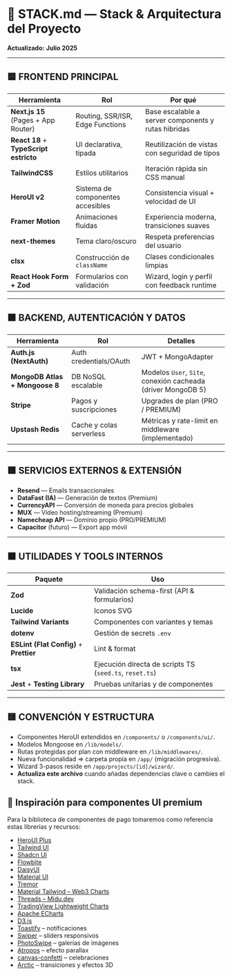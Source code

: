 # 🧱 STACK.md — Stack & Arquitectura del Proyecto

**Actualizado:** **Julio 2025**

---

## 🟦 FRONTEND PRINCIPAL

| Herramienta                            | Rol                               | Por qué                                             |
| -------------------------------------- | --------------------------------- | --------------------------------------------------- |
| **Next.js 15** (Pages + App Router)    | Routing, SSR/ISR, Edge Functions  | Base escalable a server components y rutas híbridas |
| **React 18** + **TypeScript estricto** | UI declarativa, tipada            | Reutilización de vistas con seguridad de tipos      |
| **TailwindCSS**                        | Estilos utilitarios               | Iteración rápida sin CSS manual                     |
| **HeroUI v2**                          | Sistema de componentes accesibles | Consistencia visual + velocidad de UI               |
| **Framer Motion**                      | Animaciones fluidas               | Experiencia moderna, transiciones suaves            |
| **next-themes**                        | Tema claro/oscuro                 | Respeta preferencias del usuario                    |
| **clsx**                               | Construcción de `className`       | Clases condicionales limpias                        |
| **React Hook Form + Zod**              | Formularios con validación        | Wizard, login y perfil con feedback runtime         |

---

## 🟧 BACKEND, AUTENTICACIÓN Y DATOS

| Herramienta                    | Rol                      | Detalles                                  |
| ------------------------------ | ------------------------ | ----------------------------------------- |
| **Auth.js (NextAuth)**         | Auth credentials/OAuth   | JWT + MongoAdapter                        |
| **MongoDB Atlas + Mongoose 8** | DB NoSQL escalable       | Modelos `User`, `Site`, conexión cacheada (driver MongoDB 5) |
| **Stripe**                     | Pagos y suscripciones    | Upgrades de plan (PRO / PREMIUM)          |
| **Upstash Redis**              | Cache y colas serverless | Métricas y rate-limit en middleware (implementado) |

---

## 🟩 SERVICIOS EXTERNOS & EXTENSIÓN

- **Resend** — Emails transaccionales
- **DataFast (IA)** — Generación de textos (Premium)
- **CurrencyAPI** — Conversión de moneda para precios globales
- **MUX** — Vídeo hosting/streaming (Premium)
- **Namecheap API** — Dominio propio (PRO/PREMIUM)
- **Capacitor** (futuro) — Export app móvil

---

## 🟫 UTILIDADES Y TOOLS INTERNOS

| Paquete                                 | Uso                                                     |
| --------------------------------------- | ------------------------------------------------------- |
| **Zod**                                 | Validación schema-first (API & formularios)             |
| **Lucide**                              | Iconos SVG                                              |
| **Tailwind Variants**                   | Componentes con variantes y temas                       |
| **dotenv**                              | Gestión de secrets `.env`                               |
| **ESLint (Flat Config)** + **Prettier** | Lint & format                                           |
| **tsx**                                 | Ejecución directa de scripts TS (`seed.ts`, `reset.ts`) |
| **Jest** + **Testing Library**          | Pruebas unitarias y de componentes |

---

## 🟨 CONVENCIÓN Y ESTRUCTURA

- Componentes HeroUI extendidos en `/components/` o `/components/ui/`.
- Modelos Mongoose en `/lib/models/`.
- Rutas protegidas por plan con middleware en `/lib/middlewares/`.
- Nueva funcionalidad ⇒ carpeta propia en `/app/` (migración progresiva).
- Wizard 3-pasos reside en `/app/projects/[id]/wizard/`.
- **Actualiza este archivo** cuando añadas dependencias clave o cambies el stack.

## 🌟 Inspiración para componentes UI premium

Para la biblioteca de componentes de pago tomaremos como referencia estas librerías y recursos:

- [HeroUI Plus](https://www.heroui.com/)
- [Tailwind UI](https://tailwindcss.com/plus)
- [Shadcn UI](https://ui.shadcn.com/)
- [Flowbite](https://flowbite.com/)
- [DaisyUI](https://daisyui.com/)
- [Material UI](https://mui.com/material-ui/)
- [Tremor](https://tremor.so/)
- [Material Tailwind – Web3 Charts](https://www.material-tailwind.com/blocks/web3-charts)
- [Threads – Midu.dev](https://www.threads.com/@midu.dev/post/C558KlMtyAM)
- [TradingView Lightweight Charts](https://www.tradingview.com/lightweight-charts/)
- [Apache ECharts](https://echarts.apache.org/en/index.html)
- [D3.js](https://d3js.org/)
- [Toastify](https://apvarun.github.io/toastify-js/) – notificaciones
- [Swiper](https://swiperjs.com/) – sliders responsivos
- [PhotoSwipe](https://photoswipe.com/) – galerías de imágenes
- [Atropos](https://atroposjs.com/) – efecto parallax
- [canvas-confetti](https://www.kirilv.com/canvas-confetti/) – celebraciones
- [Arctic](https://arctic.jackyz.xyz/) – transiciones y efectos 3D
